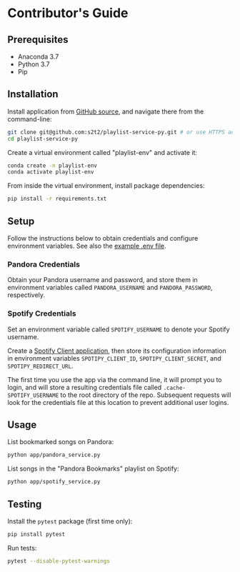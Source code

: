 # Contributor's Guide

## Prerequisites

  + Anaconda 3.7
  + Python 3.7
  + Pip

## Installation

Install application from [GitHub source](https://github.com/s2t2/playlist-service-py), and navigate there from the command-line:

```sh
git clone git@github.com:s2t2/playlist-service-py.git # or use HTTPS address
cd playlist-service-py
```

Create a virtual environment called "playlist-env" and activate it:

```sh
conda create -n playlist-env
conda activate playlist-env
```

From inside the virtual environment, install package dependencies:

```sh
pip install -r requirements.txt
```

## Setup

Follow the instructions below to obtain credentials and configure environment variables. See also the [example .env file](/.example.env).

### Pandora Credentials

Obtain your Pandora username and password, and store them in environment variables  called `PANDORA_USERNAME` and `PANDORA_PASSWORD`, respectively.

### Spotify Credentials

Set an environment variable called `SPOTIFY_USERNAME` to denote your Spotify username.

Create a [Spotify Client application](https://developer.spotify.com/dashboard/applications/), then store its configuration information in environment variables `SPOTIPY_CLIENT_ID`, `SPOTIPY_CLIENT_SECRET`, and `SPOTIPY_REDIRECT_URL`.

The first time you use the app via the command line, it will prompt you to login, and will store a resulting credentials file called `.cache-SPOTIFY_USERNAME` to the root directory of the repo. Subsequent requests will look for the credentials file at this location to prevent additional user logins.

## Usage

List bookmarked songs on Pandora:

```sh
python app/pandora_service.py
```

List songs in the "Pandora Bookmarks" playlist on Spotify:

```sh
python app/spotify_service.py
```

## Testing

Install the `pytest` package (first time only):

```sh
pip install pytest
```

Run tests:

```sh
pytest --disable-pytest-warnings
```
